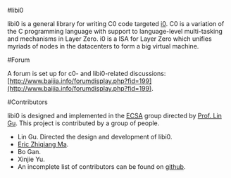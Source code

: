 #libi0

libi0 is a general library for writing C0 code targeted [i0](http://www.lazero.net/). C0 is a variation of the C programming language with support to language-level multi-tasking and mechanisms in Layer Zero. i0 is a ISA for Layer Zero which unifies myriads of nodes in the datacenters to form a big virtual machine.

#Forum

A forum is set up for c0- and libi0-related discussions: [http://www.baijia.info/forumdisplay.php?fid=199](http://www.baijia.info/forumdisplay.php?fid=199).

#Contributors

libi0 is designed and implemented in the [ECSA](http://www.cse.ust.hk/~lingu/ecsa/) group directed by [Prof. Lin Gu](http://www.cse.ust.hk/~lingu/). This project is contributed by a group of people.

* Lin Gu. Directed the design and development of libi0.
* [Eric Zhiqiang Ma](http://www.ericzma.com/homepage/).
* Bo Gan.
* Xinjie Yu.
* An incomplete list of contributors can be found on [github](https://github.com/layerzero/libi0/graphs/contributors).
